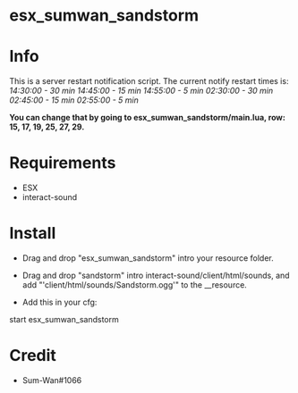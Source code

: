 # esx_sumwan_sandstorm

# Info

This is a server restart notification script. The current notify restart times is:
*14:30:00 - 30 min*
*14:45:00 - 15 min*
*14:55:00 - 5 min*
*02:30:00 - 30 min*
*02:45:00 - 15 min*
*02:55:00 - 5 min*

**You can change that by going to esx_sumwan_sandstorm/main.lua, row: 15, 17, 19, 25, 27, 29.**

# Requirements

* ESX
* interact-sound

# Install

* Drag and drop "esx_sumwan_sandstorm"  intro your resource folder.

* Drag and drop "sandstorm" intro interact-sound/client/html/sounds, and add "'client/html/sounds/Sandstorm.ogg'" to the __resource.

* Add this in your cfg:

start esx_sumwan_sandstorm

# Credit

* Sum-Wan#1066


